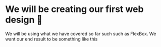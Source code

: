 # We will be creating our first web design 🎉

We will be using what we have covered so far such such as FlexBox. We want our end result to be something like this 
